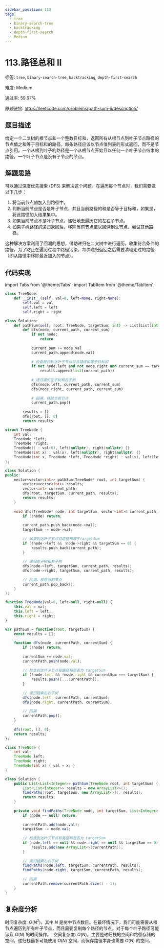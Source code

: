 ```yaml
---
sidebar_position: 113
tags:
  - tree
  - binary-search-tree
  - backtracking
  - depth-first-search
  - Medium
---
```


# 113.路径总和 II

标签: `tree`, `binary-search-tree`, `backtracking`, `depth-first-search`

难度: Medium

通过率: 59.67%

原题链接: https://leetcode.com/problems/path-sum-ii/description/

## 题目描述
给定一个二叉树的根节点和一个整数目标和，返回所有从根节点到叶子节点路径的节点值之和等于目标和的路径。每条路径应该以节点值列表的形式返回，而不是节点引用。一个从根到叶子的路径是一个从根节点开始且以任何一个叶子节点结束的路径。一个叶子节点是没有子节点的节点。

## 解题思路
可以通过深度优先搜索 (DFS) 来解决这个问题。在遍历每个节点时，我们需要做以下几步：

1. 将当前节点值加入到路径中。
2. 判断当前节点是否是叶子节点，并且当前路径的和是否等于目标和，如果是，将此路径加入结果集中。
3. 如果当前节点不是叶子节点，递归地去遍历它的左右子节点。
4. 如果子树路径的递归返回后，移除当前节点值以回溯到父节点，尝试其他路径。

这种解决方案利用了回溯的思想，借助递归在二叉树中进行遍历，收集符合条件的路径。为了防止在遍历过程中路径污染，每次递归返回之后需要清理走过的路径（即从路径中移除最近加入的节点）。

## 代码实现
import Tabs from '@theme/Tabs';
import TabItem from '@theme/TabItem';

<Tabs>
<TabItem value="python" label="Python">

```python
class TreeNode:
    def __init__(self, val=0, left=None, right=None):
        self.val = val
        self.left = left
        self.right = right

class Solution:
    def pathSum(self, root: TreeNode, targetSum: int) -> List[List[int]]:
        def dfs(node, current_path, current_sum):
            if not node:
                return
            
            current_sum += node.val
            current_path.append(node.val)
            
            # 检查是否到达叶子节点并且路径和等于目标和
            if not node.left and not node.right and current_sum == targetSum:
                results.append(list(current_path))
            
            # 递归遍历左子树和右子树
            dfs(node.left, current_path, current_sum)
            dfs(node.right, current_path, current_sum)
            
            # 回溯，移除当前节点
            current_path.pop()
            
        results = []
        dfs(root, [], 0)
        return results
```

</TabItem>
<TabItem value="cpp" label="C++">

```cpp
struct TreeNode {
    int val;
    TreeNode *left;
    TreeNode *right;
    TreeNode() : val(0), left(nullptr), right(nullptr) {}
    TreeNode(int x) : val(x), left(nullptr), right(nullptr) {}
    TreeNode(int x, TreeNode *left, TreeNode *right) : val(x), left(left), right(right) {}
};

class Solution {
public:
    vector<vector<int>> pathSum(TreeNode* root, int targetSum) {
        vector<vector<int>> results;
        vector<int> current_path;
        dfs(root, targetSum, current_path, results);
        return results;
    }
    
    void dfs(TreeNode* node, int targetSum, vector<int>& current_path, vector<vector<int>>& results) {
        if (!node) return;
        
        current_path.push_back(node->val);
        targetSum -= node->val;
        
        // 如果到达叶子节点且路径和等于targetSum
        if (!node->left && !node->right && targetSum == 0) {
            results.push_back(current_path);
        }
        
        // 递归左子树和右子树
        dfs(node->left, targetSum, current_path, results);
        dfs(node->right, targetSum, current_path, results);
        
        // 回溯，移除当前节点
        current_path.pop_back();
    }
};
```

</TabItem>
<TabItem value="javascript" label="JavaScript">

```javascript
function TreeNode(val=0, left=null, right=null) {
    this.val = val;
    this.left = left;
    this.right = right;
}

var pathSum = function(root, targetSum) {
    const results = [];
    
    function dfs(node, currentPath, currentSum) {
        if (!node) return;
        
        currentSum += node.val;
        currentPath.push(node.val);
        
        // 检查到达叶子节点和路径和是否为 targetSum
        if (!node.left && !node.right && currentSum === targetSum) {
            results.push([...currentPath]);
        }
        
        // 递归搜索左右子树
        dfs(node.left, currentPath, currentSum);
        dfs(node.right, currentPath, currentSum);
        
        // 回溯
        currentPath.pop();
    }
    
    dfs(root, [], 0);
    return results;
};
```

</TabItem>
<TabItem value="java" label="Java">

```java
class TreeNode {
    int val;
    TreeNode left;
    TreeNode right;
    TreeNode(int x) { val = x; }
}

class Solution {
    public List<List<Integer>> pathSum(TreeNode root, int targetSum) {
        List<List<Integer>> results = new ArrayList<>();
        findPaths(root, targetSum, new ArrayList<>(), results);
        return results;
    }
    
    private void findPaths(TreeNode node, int targetSum, List<Integer> currentPath, List<List<Integer>> results) {
        if (node == null) return;
        
        currentPath.add(node.val);
        targetSum -= node.val;
        
        // 检查到达叶子节点和路径和是否为 targetSum
        if (node.left == null && node.right == null && targetSum == 0) {
            results.add(new ArrayList<>(currentPath));
        }
        
        // 递归搜索左右子树
        findPaths(node.left, targetSum, currentPath, results);
        findPaths(node.right, targetSum, currentPath, results);
        
        // 回溯
        currentPath.remove(currentPath.size() - 1);
    }
}
```

</TabItem>
</Tabs>

## 复杂度分析
时间复杂度: $O(N^2)$，其中 $N$ 是树中节点数目。在最坏情况下，我们可能需要从根节点遍历到所有叶子节点，而且需要复制每个路径的节点。对于每个叶子路径可能涉及 $O(N)$ 的时间操作。`
`空间复杂度: $O(N)$，主要是递归栈的空间和路径存储的空间。递归栈最多可能使用 $O(N)$ 空间，而保存路径本身也需要 $O(N)$ 的空间。
